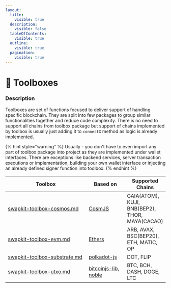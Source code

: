 ```yaml
---
layout:
  title:
    visible: true
  description:
    visible: false
  tableOfContents:
    visible: true
  outline:
    visible: true
  pagination:
    visible: true
---
```


# 🧰 Toolboxes

### Description

Toolboxes are set of functions focused to deliver support of handling specific blockchain. They are split into few packages to group similar functionalities together and reduce code complexity. There is no need to support all chains from toolbox package but support of chains implemented by toolbox is usually just adding it to `connectX` method as logic is already implemented.

{% hint style="warning" %}
Usually - you don't have to even import any part of toolbox package into project as they are implemented under wallet interfaces. There are exceptions like backend services, server transaction executions or implementation, building your own wallet interface or injecting an already defined signer function into toolbox.
{% endhint %}

<table><thead><tr><th width="297">Toolbox</th><th width="116">Based on</th><th>Supported Chains</th></tr></thead><tbody><tr><td><a data-mention href="swapkit-toolbox-cosmos.md">swapkit-toolbox-cosmos.md</a></td><td><a href="https://github.com/cosmos/cosmjs">CosmJS</a></td><td>GAIA(ATOM), KUJI, BNB(BEP2), THOR, MAYA(CACAO)</td></tr><tr><td><a data-mention href="swapkit-toolbox-evm.md">swapkit-toolbox-evm.md</a></td><td><a href="https://github.com/ethers-io/ethers.js/">Ethers</a></td><td>ARB, AVAX, BSC(BEP20), ETH, MATIC, OP</td></tr><tr><td><a data-mention href="swapkit-toolbox-substrate.md">swapkit-toolbox-substrate.md</a></td><td><a href="https://github.com/polkadot-js">polkadot-js</a></td><td>DOT, FLIP</td></tr><tr><td><a data-mention href="swapkit-toolbox-utxo.md">swapkit-toolbox-utxo.md</a></td><td><a href="https://github.com/bitcoinjs/bitcoinjs-lib">bitcoinjs-lib</a>, <a href="https://paulmillr.com/noble/">noble</a></td><td>BTC, BCH, DASH, DOGE, LTC</td></tr></tbody></table>
